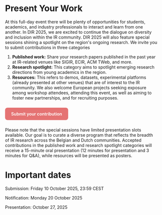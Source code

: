 

# Present Your Work
At this full-day event there will be plenty of opportunities for students, academics, and industry professionals to interact and learn from one another. 
In DIR 2025, we are excited to continue the dialogue on diversity and inclusion within the IR community. 
DIR 2025 will also feature special sessions shining a spotlight on the region's ongoing research. 
We invite you to submit contributions in three categories

1. **Published work:** Share your research papers published in the past year at IR-related venues like SIGIR, ECIR, ACM TWeb, and more.
2. **Research spotlight:** This category aims to spotlight emerging research directions from young academics in the region.
3. **Resources:** This refers to demos, datasets, experimental platforms (already presented at other venues) that are of interest to the IR community. We also welcome European projects seeking exposure among workshop attendees, attending this event, as well as aiming to foster new partnerships, and for recruiting purposes.


<p style="margin:1.5rem 0;">
  <a href="https://u1.survey.science.ru.nl/index.php/316587?lang=en"
     target="_blank" rel="noopener"
     style="display:inline-block;padding:12px 20px;border-radius:8px;
            background:#e57373;color:#fff;text-decoration:none;font-weight:600;">
    Submit your contribution
  </a>
</p>

Please note that the special sessions have limited presentation slots available. Our goal is to curate a diverse program that reflects the breadth of IR research across the Belgian and Dutch communities. Accepted contributions in the published work and research spotlight categories will receive a 15-minute oral presentation (12 minutes for presentation and 3 minutes for Q&A), while resources will be presented as posters.


# Important dates

Submission: Friday 10 October 2025, 23:59 CEST 

Notification: Monday 20 October 2025 

Presentation: October 27, 2025
